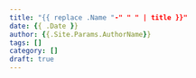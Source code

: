 ```yaml
---
title: "{{ replace .Name "-" " " | title }}"
date: {{ .Date }}
author: {{.Site.Params.AuthorName}}
tags: []
category: []
draft: true
---
```

